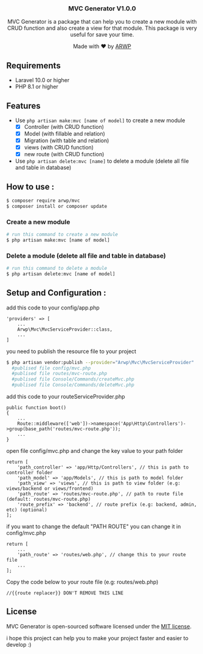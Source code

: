 <h3 style="text-align: center"> MVC Generator V1.0.0 </h3>
<p style="text-align: center">
MVC Generator is a package that can help you to create a new module with CRUD function and also create a view for that module. This package is very useful for save your time.
</p>
<p style="text-align: center">
Made with ❤️ by <a href="https://github.com/arwahyu01" title="Ar. Wahyu Pradana">ARWP</a>
</p>

## Requirements

- Laravel 10.0 or higher
- PHP 8.1 or higher

## Features
- Use `php artisan make:mvc [name of model]` to create a new module
  - [x] Controller (with CRUD function)
  - [x] Model (with fillable and relation)
  - [x] Migration (with table and relation)
  - [x] views (with CRUD function)
  - [x] new route (with CRUD function)
- Use `php artisan delete:mvc [name]` to delete a module (delete all file and table in database)

## How to use :
```bash
$ composer require arwp/mvc
$ composer install or composer update
```
### Create a new module
```bash
# run this command to create a new module
$ php artisan make:mvc [name of model]
```
### Delete a module (delete all file and table in database)
```bash
# run this command to delete a module
$ php artisan delete:mvc [name of model]
```
## Setup and Configuration :
add this code to your config/app.php
```
'providers' => [
    ...
    Arwp\Mvc\MvcServiceProvider::class,
    ...
]
```
you need to publish the resource file to your project
```bash
$ php artisan vendor:publish --provider="Arwp\Mvc\MvcServiceProvider"
  #publised file config/mvc.php
  #publised file routes/mvc-route.php
  #publised file Console/Commands/createMvc.php
  #publised file Console/Commands/deleteMvc.php
````
add this code to your routeServiceProvider.php
```
public function boot()
{
    ...
    Route::middleware(['web'])->namespace('App\Http\Controllers')->group(base_path('routes/mvc-route.php'));
    ...
}
```

open file config/mvc.php and change the key value to your path folder
```
return [
    'path_controller' => 'app/Http/Controllers', // this is path to controller folder
    'path_model' => 'app/Models', // this is path to model folder
    'path_view' => 'views', // this is path to view folder (e.g: views/backend or views/frontend)
    'path_route' => 'routes/mvc-route.php', // path to route file (default: routes/mvc-route.php)
    'route_prefix' => 'backend', // route prefix (e.g: backend, admin, etc) (optional)
];
```
if you want to change the default "PATH ROUTE" you can change it in config/mvc.php
```
return [
    ...
    'path_route' => 'routes/web.php', // change this to your route file
    ...
];
```
Copy the code below to your route file (e.g: routes/web.php)
```
//{{route replacer}} DON'T REMOVE THIS LINE
```

## License
MVC Generator is open-sourced software licensed under the [MIT license](https://opensource.org/licenses/MIT).

i hope this project can help you to make your project faster and easier to develop :)
